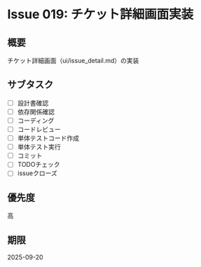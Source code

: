 # Issue 019: チケット詳細画面実装

## 概要
チケット詳細画面（ui/issue_detail.md）の実装

## サブタスク
- [ ] 設計書確認
- [ ] 依存関係確認
- [ ] コーディング
- [ ] コードレビュー
- [ ] 単体テストコード作成
- [ ] 単体テスト実行
- [ ] コミット
- [ ] TODOチェック
- [ ] issueクローズ

## 優先度
高

## 期限
2025-09-20
